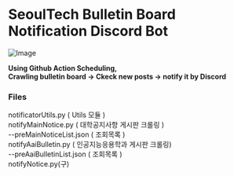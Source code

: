# SeoulTech Bulletin Board Notification Discord Bot
![Image](https://github.com/user-attachments/assets/14b8ab95-4a9c-41e5-9cda-96a7bb42d058)

**Using Github Action Scheduling,**  
**Crawling bulletin board -> Ckeck new posts -> notify it by Discord**  

### Files
notificatorUtils.py ( Utils 모듈 )  
notifyMainNotice.py ( 대학공지사항 게시판 크롤링 )  
--preMainNoticeList.json ( 조회목록 )  
notifyAaiBulletin.py ( 인공지능응용학과 게시판 크롤링)  
--preAaiBulletinList.json  ( 조회목록 )  
notifyNotice.py(구)  
